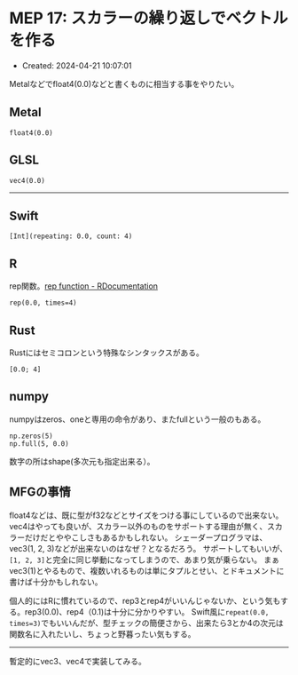 # MEP 17: スカラーの繰り返しでベクトルを作る

- Created: 2024-04-21 10:07:01

Metalなどでfloat4(0.0)などと書くものに相当する事をやりたい。

## Metal

```
float4(0.0)
```

## GLSL

```
vec4(0.0)
```

----

## Swift

```
[Int](repeating: 0.0, count: 4) 
```

## R

rep関数。[rep function - RDocumentation](https://www.rdocumentation.org/packages/base/versions/3.6.2/topics/rep)

```
rep(0.0, times=4) 
```

## Rust

Rustにはセミコロンという特殊なシンタックスがある。

```
[0.0; 4]
```

## numpy

numpyはzeros、oneと専用の命令があり、またfullという一般のもある。

```
np.zeros(5)
np.full(5, 0.0)
```

数字の所はshape(多次元も指定出来る）。


## MFGの事情

float4などは、既に型がf32などとサイズをつける事にしているので出来ない。 vec4はやっても良いが、スカラー以外のものをサポートする理由が無く、スカラーだけだとややこしさもあるかもしれない。 シェーダープログラマは、vec3(1, 2, 3)などが出来ないのはなぜ？となるだろう。 サポートしてもいいが、`[1, 2, 3]`と完全に同じ挙動になってしまうので、あまり気が乗らない。 まぁvec3(1)とやるもので、複数いれるものは単にタプルとせい、とドキュメントに書けば十分かもしれない。

個人的にはRに慣れているので、rep3とrep4がいいんじゃないか、という気もする。rep3(0.0)、rep4（0.1)は十分に分かりやすい。 Swift風に`repeat(0.0, times=3)`でもいいんだが、型チェックの簡便さから、出来たら3とか4の次元は関数名に入れたいし、ちょっと野暮ったい気もする。

----

暫定的にvec3、vec4で実装してみる。